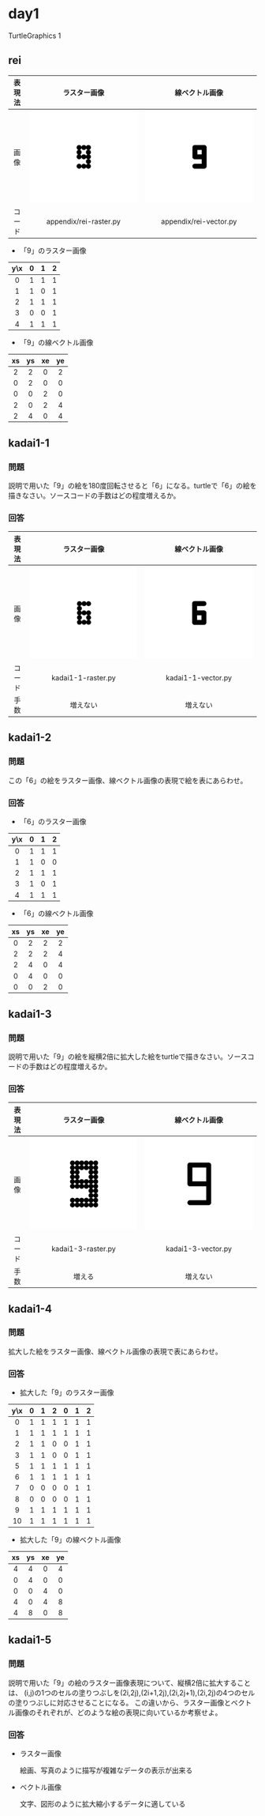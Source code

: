 # day1

TurtleGraphics 1

## rei

|表現法 |ラスター画像                       |線ベクトル画像                     |
|:---: |:---:                               |:---:                              |
|画像   |![raster_9](./images/raster_9.png) |![vector_9](./images/vector_9.png) |
|コード|appendix/rei-raster.py              |appendix/rei-vector.py|

* 「9」のラスター画像

| y\x | 0   | 1   | 2   |
|:---:|:---:|:---:|:---:|
|0    |1    |1    |1    |
|1    |1    |0    |1    |
|2    |1    |1    |1    |
|3    |0    |0    |1    |
|4    |1    |1    |1    |

* 「9」の線ベクトル画像

| xs  | ys  | xe  | ye  |
|:---:|:---:|:---:|:---:|
|2    |2    |0    |2    |
|0    |2    |0    |0    |
|0    |0    |2    |0    |
|2    |0    |2    |4    |
|2    |4    |0    |4    |


## kadai1-1

### 問題

説明で用いた「9」の絵を180度回転させると「6」になる。turtleで「6」の絵を描きなさい。ソースコードの手数はどの程度増えるか。

### 回答

|表現法 |ラスター画像                       |線ベクトル画像                     |
|:---:  |:---:                              |:---:                              |
|画像   |![raster_6](./images/raster_6.png) |![vector_6](./images/vector_6.png) |
|コード|kadai1-1-raster.py              |kadai1-1-vector.py|
|手数   |増えない                           |増えない                           |

## kadai1-2

### 問題

この「6」の絵をラスター画像、線ベクトル画像の表現で絵を表にあらわせ。

### 回答

* 「6」のラスター画像

| y\x | 0   | 1   | 2   |
|:---:|:---:|:---:|:---:|
|0    |1    |1    |1    |
|1    |1    |0    |0    |
|2    |1    |1    |1    |
|3    |1    |0    |1    |
|4    |1    |1    |1    |

* 「6」の線ベクトル画像

| xs  | ys  | xe  | ye  |
|:---:|:---:|:---:|:---:|
|0    |2    |2    |2    |
|2    |2    |2    |4    |
|2    |4    |0    |4    |
|0    |4    |0    |0    |
|0    |0    |2    |0    |

## kadai1-3

### 問題

説明で用いた「9」の絵を縦横2倍に拡大した絵をturtleで描きなさい。ソースコードの手数はどの程度増えるか。

### 回答

|表現法 |ラスター画像                              |線ベクトル画像                            |
|:---:  |:---:                                     |:---:                                     |
|画像   |![raster_9](./images/raster_9_2scale.png) |![vector_9](./images/vector_9_2scale.png) |
|コード|kadai1-3-raster.py              |kadai1-3-vector.py|
|手数   |増える                                    |増えない                                  |

## kadai1-4

### 問題

拡大した絵をラスター画像、線ベクトル画像の表現で表にあらわせ。

### 回答

* 拡大した「9」のラスター画像

| y\x | 0   | 1   | 2   | 0   | 1   | 2   |
|:---:|:---:|:---:|:---:|:---:|:---:|:---:|
|0    |1    |1    |1    |1    |1    |1    |
|1    |1    |1    |1    |1    |1    |1    |
|2    |1    |1    |0    |0    |1    |1    |
|3    |1    |1    |0    |0    |1    |1    |
|5    |1    |1    |1    |1    |1    |1    |
|6    |1    |1    |1    |1    |1    |1    |
|7    |0    |0    |0    |0    |1    |1    |
|8    |0    |0    |0    |0    |1    |1    |
|9    |1    |1    |1    |1    |1    |1    |
|10   |1    |1    |1    |1    |1    |1    |

* 拡大した「9」の線ベクトル画像

| xs  | ys  | xe  | ye  |
|:---:|:---:|:---:|:---:|
|4    |4    |0    |4    |
|0    |4    |0    |0    |
|0    |0    |4    |0    |
|4    |0    |4    |8    |
|4    |8    |0    |8    |

## kadai1-5

### 問題

説明で用いた「9」の絵のラスター画像表現について、縦横2倍に拡大することは、
(i,j)の1つのセルの塗りつぶしを(2i,2j),(2i+1,2j),(2i,2j+1),(2i,2j)の4つのセルの塗りつぶしに対応させることになる。
この違いから、ラスター画像とベクトル画像のそれぞれが、どのような絵の表現に向いているか考察せよ。

### 回答

* ラスター画像

  絵画、写真のように描写が複雑なデータの表示が出来る

* ベクトル画像

  文字、図形のように拡大縮小するデータに適している

